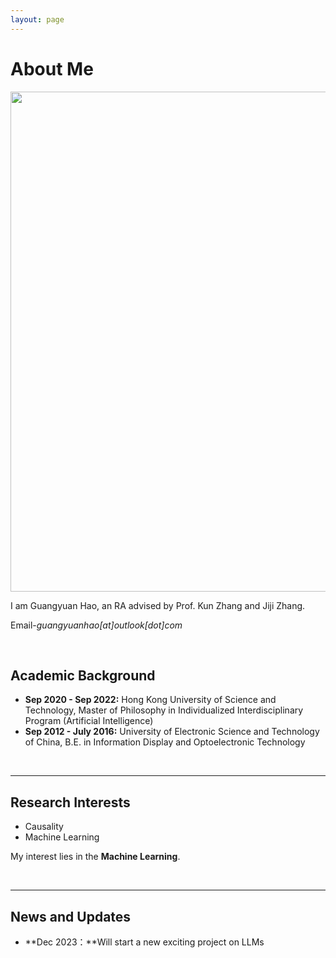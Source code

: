 ```yaml
---
layout: page
---
```


# About Me

<img src="https://guangyuanhao.github.io/guangyuan1.jpg" class="floatpic" width="1200" height="800">

I am Guangyuan Hao, an RA advised by Prof. Kun Zhang and Jiji Zhang.

Email-*guangyuanhao[at]outlook[dot]com*

<br>

## Academic Background
<!-- **<font color='red'>[Highlight]</font> I am looking for PhD to start in 2025 Fall. Contact me if you have any leads!** -->

- **Sep 2020 - Sep 2022:** Hong Kong University of Science and Technology, Master of Philosophy in Individualized Interdisciplinary Program (Artificial Intelligence)
- **Sep 2012 - July 2016:** University of Electronic Science and Technology of China, B.E. in Information Display and Optoelectronic Technology



<br>

---

## Research Interests


- Causality
-  Machine Learning

My interest lies in the **Machine Learning**.

<br>

---

## News and Updates

- **Dec 2023：**Will start a new exciting project on LLMs

<br>

